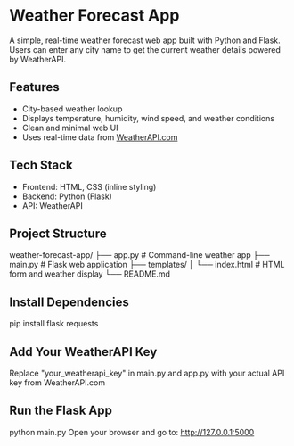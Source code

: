 #  Weather Forecast App

A simple, real-time weather forecast web app built with Python and Flask. Users can enter any city name to get the current weather details powered by WeatherAPI.

## Features

- City-based weather lookup
- Displays temperature, humidity, wind speed, and weather conditions
- Clean and minimal web UI
- Uses real-time data from [WeatherAPI.com](https://www.weatherapi.com/)

## Tech Stack

- Frontend: HTML, CSS (inline styling)
- Backend: Python (Flask)
- API: WeatherAPI

## Project Structure
weather-forecast-app/
├── app.py # Command-line weather app
├── main.py # Flask web application
├── templates/
│ └── index.html # HTML form and weather display
└── README.md

## Install Dependencies
pip install flask requests

## Add Your WeatherAPI Key
Replace "your_weatherapi_key" in main.py and app.py with your actual API key from WeatherAPI.com

## Run the Flask App
python main.py
Open your browser and go to: http://127.0.0.1:5000




